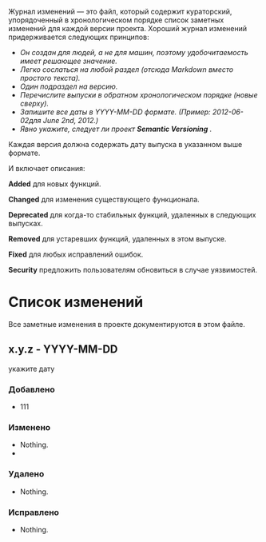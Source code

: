 Журнал изменений — это файл, который содержит кураторский, упорядоченный в хронологическом порядке список заметных изменений для каждой версии проекта.
Хороший журнал изменений придерживается следующих принципов:

- _Он создан для людей, а не для машин, поэтому удобочитаемость имеет решающее значение._
- _Легко сослаться на любой раздел (отсюда Markdown вместо простого текста)._
- _Один подраздел на версию._
- _Перечислите выпуски в обратном хронологическом порядке (новые сверху)._
- _Запишите все даты в YYYY-MM-DD формате. (Пример: 2012-06-02для June 2nd, 2012.)_
- _Явно укажите, следует ли проект __Semantic Versioning__ ._

Каждая версия должна содержать дату выпуска в указанном выше формате.

И включает описания:

__Added__ для новых функций.

__Changed__ для изменения существующего функционала.

__Deprecated__ для когда-то стабильных функций, удаленных в следующих выпусках.

__Removed__ для устаревших функций, удаленных в этом выпуске.

__Fixed__ для любых исправлений ошибок.

__Security__ предложить пользователям обновиться в случае уязвимостей.

# Список изменений 
Все заметные изменения в  проекте документируются в этом файле. 


## x.y.z - YYYY-MM-DD
укажите дату

### Добавлено 
- 111

### Изменено
- Nothing.
- 
### Удалено
- Nothing.

### Исправлено
- Nothing.

